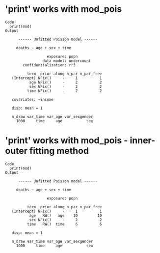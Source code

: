 # 'print' works with mod_pois

    Code
      print(mod)
    Output
      
          ------ Unfitted Poisson model ------
      
         deaths ~ age + sex + time
      
                       exposure: popn
                     data model: undercount
            confidentialization: rr3
      
              term  prior along n_par n_par_free
       (Intercept) NFix()     -     1          1
               age NFix()     -     2          2
               sex NFix()     -     2          2
              time NFix()     -     2          2
      
       covariates: ~income
      
       disp: mean = 1
      
       n_draw var_time var_age var_sexgender
         1000     time     age           sex
      

# 'print' works with mod_pois - inner-outer fitting method

    Code
      print(mod)
    Output
      
          ------ Unfitted Poisson model ------
      
         deaths ~ age + sex + time
      
                       exposure: popn
      
              term  prior along n_par n_par_free
       (Intercept) NFix()     -     1          1
               age   RW()   age    10         10
               sex NFix()     -     2          2
              time   RW()  time     6          6
      
       disp: mean = 1
      
       n_draw var_time var_age var_sexgender
         1000     time     age           sex
      

